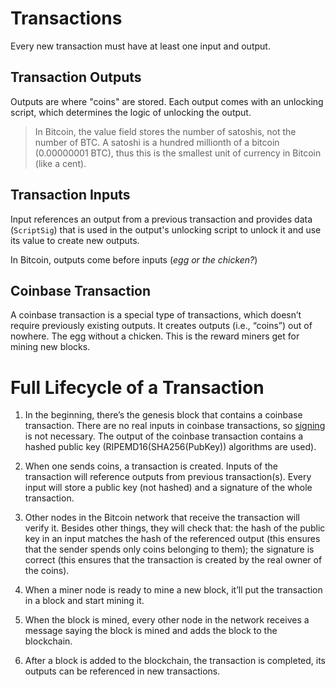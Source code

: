 # Transactions

Every new transaction must have at least one input and output.

## Transaction Outputs

Outputs are where "coins" are stored. Each output comes with an unlocking script, which determines the logic of unlocking the output.

> In Bitcoin, the value field stores the number of satoshis, not the number of BTC. A satoshi is a hundred millionth of a bitcoin (0.00000001 BTC), thus this is the smallest unit of currency in Bitcoin (like a cent).

## Transaction Inputs

Input references an output from a previous transaction and provides data (`ScriptSig`) that is used in the output's unlocking script to unlock it and use its value to create new outputs.

In Bitcoin, outputs come before inputs (*egg or the chicken?*)

## Coinbase Transaction

A coinbase transaction is a special type of transactions, which doesn’t require previously existing outputs. It creates outputs (i.e., “coins”) out of nowhere. The egg without a chicken. This is the reward miners get for mining new blocks.

# Full Lifecycle of a Transaction

1. In the beginning, there’s the genesis block that contains a coinbase transaction. There are no real inputs in coinbase transactions, so [signing](./address.md) is not necessary. The output of the coinbase transaction contains a hashed public key 
(RIPEMD16(SHA256(PubKey)) algorithms are used).

2. When one sends coins, a transaction is created. Inputs of the transaction will reference outputs from previous transaction(s). Every input will store a public key (not hashed) and a signature of the whole transaction.

3. Other nodes in the Bitcoin network that receive the transaction will verify it. Besides other things, they will check that: the hash of the public key in an input matches the hash of the referenced output (this ensures that the sender spends only coins belonging to them); the signature is correct (this ensures that the transaction is created by the real owner of the coins).

4. When a miner node is ready to mine a new block, it’ll put the transaction in a block and start mining it.

5. When the block is mined, every other node in the network receives a message saying the block is mined and adds the block to the blockchain.

6. After a block is added to the blockchain, the transaction is completed, its outputs can be referenced in new transactions.